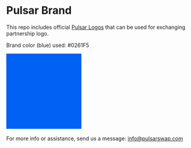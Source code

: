 # Pulsar Brand

This repo includes official [Pulsar Logos](https://github.com/PulsarSwap/Logo/tree/main/pulsar) that can be used for exchanging partnership logo.

Brand color (blue) used: #0261F5

![#0261F5](https://github.com/PulsarSwap/Logo/blob/main/pulsar/png/brand_color.png)

For more info or assistance, send us a message:
[info@pulsarswap.com](mailto:info@pulsarswap.com)
